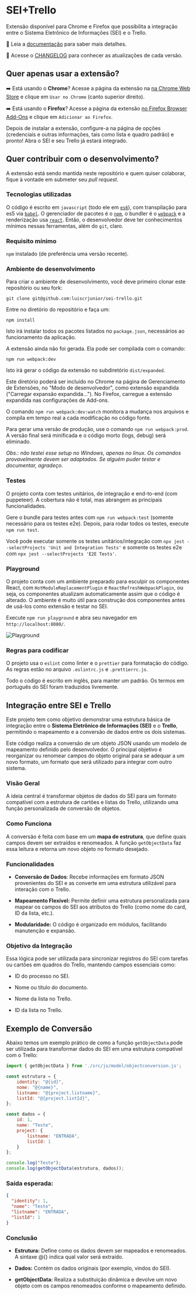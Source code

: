 # SEI+Trello

Extensão disponível para Chrome e Firefox que possibilita a integração entre o Sistema Eletrônico de Informações (SEI) e o Trello.

:blue_book: Leia a [documentação](https://luiscrjunior.github.io/sei-trello/) para saber mais detalhes.

:pencil: Acesse o [CHANGELOG](CHANGELOG.md) para conhecer as atualizações de cada versão.

## Quer apenas usar a extensão?

:arrow_right: Está usando o **Chrome**? Acesse a página da extensão na [na Chrome Web Store](https://chrome.google.com/webstore/detail/sei%2Btrello/dnjlkohajpocckjiddppmfhkpfdbkecl?hl=pt-BR) e clique em `Usar no Chrome` (canto superior direito).

:arrow_right: Está usando o **Firefox**? Acesse a página da extensão [no Firefox Browser Add-Ons](https://addons.mozilla.org/pt-BR/firefox/addon/sei-trello/) e clique em `Adicionar ao Firefox`.

Depois de instalar a extensão, configure-a na página de opções (credenciais e outras informações, tais como lista e quadro padrão) e pronto! Abra o SEI e seu Trello já estará integrado.

## Quer contribuir com o desenvolvimento?

A extensão está sendo mantida neste repositório e quem quiser colaborar, fique à vontade em submeter seu _pull request_.

### Tecnologias utilizadas

O código é escrito em `javascript` (todo ele em [`es6`](http://www.ecma-international.org/ecma-262/6.0/)), com transpilação para es5 via [`babel`](https://babeljs.io/). O gerenciador de pacotes é o [`npm`](https://www.npmjs.com/), o bundler é o [`webpack`](https://webpack.js.org/) e a renderização usa [`react`](https://reactjs.org/). Então, o desenvolvedor deve ter conhecimentos mínimos nessas ferramentas, além do `git`, claro.

### Requisito mínimo

`npm` instalado (de preferência uma versão recente).

### Ambiente de desenvolvimento

Para criar o ambiente de desenvolvimento, você deve primeiro clonar este repositório ou seu fork:

```
git clone git@github.com:luiscrjunior/sei-trello.git
```

Entre no diretório do repositório e faça um:

```
npm install
```

Isto irá instalar todos os pacotes listados no `package.json`, necessários ao funcionamento da aplicação.

A extensão ainda não foi gerada. Ela pode ser compilada com o comando:

```
npm run webpack:dev
```

Isto irá gerar o código da extensão no subdiretório `dist/expanded`.

Este diretório poderá ser incluído no Chrome na página de Gerenciamento de Extensões, no "Modo de desenvolvedor", como extensão expandida ("Carregar expansão expandida..."). No Firefox, carregue a extensão expandida nas configurações de Add-ons.

O comando `npm run webpack:dev:watch` monitora a mudança nos arquivos e compila em tempo real a cada modificação no código fonte.

Para gerar uma versão de produção, use o comando `npm run webpack:prod`. A versão final será minificada e o código morto (logs, debug) será eliminado.

_Obs.: não testei esse setup no Windows, apenas no linux. Os comandos provavelmente devem ser adaptados. Se alguém puder testar e documentar, agradeço._

### Testes

O projeto conta com testes unitários, de integração e end-to-end (com puppeteer). A cobertura não é total, mas abrangem as principais funcionalidades.

Gere o bundle para testes antes com `npm run webpack:test` (somente necessário para os testes e2e). Depois, para rodar todos os testes, execute `npm run test`.

Você pode executar somente os testes unitários/integração com `npx jest --selectProjects 'Unit and Integration Tests'` e somente os testes e2e com `npx jest --selectProjects 'E2E Tests'`.

### Playground

O projeto conta com um ambiente preparado para esculpir os componentes React, com `HotModuleReplacementPlugin` e `ReactRefreshWebpackPlugin`, ou seja, os componentes atualizam automaticamente assim que o código é alterado. O ambiente é muito útil para construção dos componentes antes de usá-los como extensão e testar no SEI.

Execute `npm run playground` e abra seu navegador em `http://localhost:8080/`.

![Playground](/docs/images/playground.png)

### Regras para codificar

O projeto usa o `eslint` como linter e o `prettier` para formatação do código. As regras estão no arquivo `.eslintrc.js` e `.prettierrc.js`.

Todo o código é escrito em inglês, para manter um padrão. Os termos em português do SEI foram traduzidos livremente.

## Integração entre SEI e Trello

Este projeto tem como objetivo demonstrar uma estrutura básica de integração entre o **Sistema Eletrônico de Informações (SEI)** e o **Trello**, permitindo o mapeamento e a conversão de dados entre os dois sistemas.

Este código realiza a conversão de um objeto JSON usando um modelo de mapeamento definido pelo desenvolvedor. O principal objetivo é reorganizar ou renomear campos do objeto original para se adequar a um novo formato, um formato que será utilizado para integrar com outro sistema. 

### Visão Geral 

A ideia central é transformar objetos de dados do SEI para um formato compatível com a estrutura de cartões e listas do Trello, utilizando uma função personalizada de conversão de objetos.  

### Como Funciona
 
A conversão é feita com base em um **mapa de estrutura**, que define quais campos devem ser extraídos e renomeados. A função `getObjectData` faz essa leitura e retorna um novo objeto no formato desejado. 

### Funcionalidades 

- **Conversão de Dados**: Recebe informações em formato JSON provenientes do SEI e as converte em uma estrutura utilizável para interação com o Trello. 

- **Mapeamento Flexível:** Permite definir uma estrutura personalizada para mapear os campos do SEI aos atributos do Trello (como nome do card, ID da lista, etc.).

- **Modularidade:** O código é organizado em módulos, facilitando manutenção e expansão.

### Objetivo da Integração

Essa lógica pode ser utilizada para sincronizar registros do SEI com tarefas ou cartões em quadros do Trello, mantendo campos essenciais como:

- ID do processo no SEI.

- Nome ou título do documento. 

- Nome da lista no Trello.

- ID da lista no Trello.

## Exemplo de Conversão

Abaixo temos um exemplo prático de como a função `getObjectData` pode ser utilizada para transformar dados do SEI em uma estrutura compatível com o Trello:

```js
import { getObjectData } from './src/js/model/objectconversion.js';

const estrutura = {
    identity: "@{id}",
    nome: "@{name}",
    listname: "@{project.listname}",
    listId: "@{project.listId}",
};

const dados = {
    id: 1,
    name: "Teste",
    project: {
        listname: "ENTRADA",
        listId: 1
    }
};

console.log("Teste");
console.log(getObjectData(estrutura, dados));
```
### Saída esperada: 
``` json
{
  "identity": 1,
  "nome": "Teste",
  "listname": "ENTRADA",
  "listId": 1
}
```
### Conclusão 
- **Estrutura:** Define como os dados devem ser mapeados e renomeados. A sintaxe @{} indica qual valor será extraído.

- **Dados:** Contém os dados originais (por exemplo, vindos do SEI).

- **getObjectData:** Realiza a substituição dinâmica e devolve um novo objeto com os campos renomeados conforme o mapeamento definido.